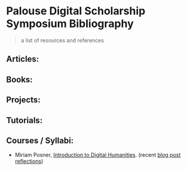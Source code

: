 # Palouse Digital Scholarship Symposium Bibliography

> a list of resources and references 

## Articles:

## Books:

## Projects:

## Tutorials:

## Courses / Syllabi:

- Miriam Posner, [Introduction to Digital Humanities](http://miriamposner.com/classes/dh101f17/). (recent [blog post reflections](http://miriamposner.com/blog/scaling-up-dh101/))

